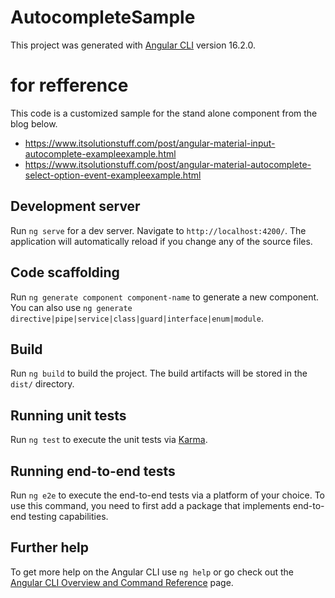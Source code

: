 # AutocompleteSample

This project was generated with [Angular CLI](https://github.com/angular/angular-cli) version 16.2.0.

# for refference

This code is a customized sample for the stand alone component from the blog below.

- https://www.itsolutionstuff.com/post/angular-material-input-autocomplete-exampleexample.html
- https://www.itsolutionstuff.com/post/angular-material-autocomplete-select-option-event-exampleexample.html

## Development server

Run `ng serve` for a dev server. Navigate to `http://localhost:4200/`. The application will automatically reload if you change any of the source files.

## Code scaffolding

Run `ng generate component component-name` to generate a new component. You can also use `ng generate directive|pipe|service|class|guard|interface|enum|module`.

## Build

Run `ng build` to build the project. The build artifacts will be stored in the `dist/` directory.

## Running unit tests

Run `ng test` to execute the unit tests via [Karma](https://karma-runner.github.io).

## Running end-to-end tests

Run `ng e2e` to execute the end-to-end tests via a platform of your choice. To use this command, you need to first add a package that implements end-to-end testing capabilities.

## Further help

To get more help on the Angular CLI use `ng help` or go check out the [Angular CLI Overview and Command Reference](https://angular.io/cli) page.
